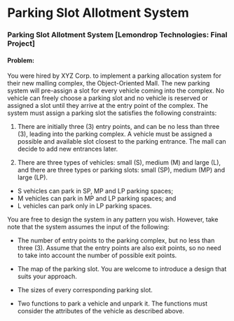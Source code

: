 # Parking Slot Allotment System

### Parking Slot Allotment System [Lemondrop Technologies: Final Project]

#### Problem: 

You were hired by XYZ Corp. to implement a parking allocation system for their new malling complex, the Object-Oriented Mall.
The new parking system will pre-assign a slot for every vehicle coming into the complex. No vehicle can freely choose a parking
slot and no vehicle is reserved or assigned a slot until they arrive at the entry point of the complex. The system must assign
a parking slot the satisfies the following constraints:

1. There are initially three (3) entry points, and can be no less than three (3), leading into the parking complex. A vehicle
  must be assigned a possible and available slot closest to the parking entrance. The mall can decide to add new entrances later.

2. There are three types of vehicles: small (S), medium (M) and large (L),
  and there are three types or parking slots: small (SP), medium (MP) and large (LP).

  - S vehicles can park in SP, MP and LP parking spaces;
  - M vehicles can park in MP and LP parking spaces; and
  - L vehicles can park only in LP parking spaces.

You are free to design the system in any pattern you wish. However, take note that the system assumes the input of the following:

  - The number of entry points to the parking complex, but no less than three (3). Assume that the entry points
      are also exit points, so no need to take into account the number of possible exit points.

  - The map of the parking slot. You are welcome to introduce a design that suits your approach.

  - The sizes of every corresponding parking slot. 

  - Two functions to park a vehicle and unpark it. The functions must consider the attributes of the vehicle as described above.
     
